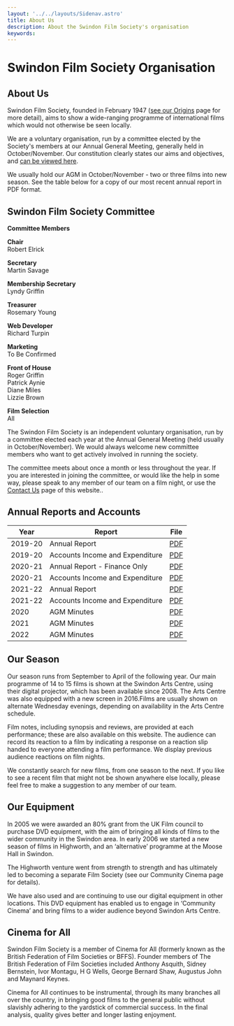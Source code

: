 ```yaml
---
layout: '../../layouts/Sidenav.astro'
title: About Us
description: About the Swindon Film Society's organisation
keywords:
---
```


#  Swindon Film Society Organisation
## About Us
Swindon Film Society, founded in February 1947 ([see our Origins](/about-sfs/sfs-origins/) page for more detail), aims to show a wide-ranging programme of international films which would not otherwise be seen locally.

We are a voluntary organisation, run by a committee elected by the Society's members at our Annual General Meeting, generally held in October/November. Our constitution clearly states our aims and objectives, and [can be viewed here](/about-sfs/sfs-constitution).

We usually hold our AGM in October/November - two or three films into new season. See the table below for a copy of our most recent annual report in PDF format.

## Swindon Film Society Committee
__Committee Members__

__Chair__  
Robert Elrick  

__Secretary__  
Martin Savage

__Membership Secretary__  
Lyndy Griffin

__Treasurer__  
Rosemary Young

__Web Developer__  
Richard Turpin 

__Marketing__  
To Be Confirmed

__Front of House__  
Roger Griffin  
Patrick Aynie  
Diane Miles  
Lizzie Brown 
 

__Film Selection__  
All

The Swindon Film Society is an independent voluntary organisation, run by a committee elected each year at the Annual General Meeting (held usually in October/November). We would always welcome new committee members who want to get actively involved in running the society.

The committee meets about once a month or less throughout the year. If you are interested in joining the committee, or would like the help in some way, please speak to any member of our team on a film night, or use the [Contact Us](/contact-us) page of this website..

<a id="reports"></a>
## Annual Reports and Accounts
<table class="table">
    <thead>
        <tr>
            <th>Year</th>
            <th>Report</th>
            <th>File</th>
        </tr>
    </thead>
    <tbody>
        <tr>
            <td>2019-20</td>
            <td>Annual Report</td>
            <td><a href="/documents/SFS_Annual_Report_2019-20.pdf">PDF</a></td>
        </tr>
        <tr>
            <td>2019-20</td>
            <td>Accounts Income and Expenditure</td>
            <td><a href="/documents/SFS_Financial_Report_2019-20.pdf">PDF</a></td>
        </tr>
        <tr>
            <td>2020-21</td>
            <td>Annual Report - Finance Only</td>
            <td><a href="/documents/SFS_Annual_Report_2020-21-Finance_Only.pdf">PDF</a></td>
        </tr>
        <tr>
            <td>2020-21</td>
            <td>Accounts Income and Expenditure</td>
            <td><a href="/documents/SFS_Financial_Report_2020-21.pdf">PDF</a></td>
        </tr>
        <tr>
            <td>2021-22</td>
            <td>Annual Report</td>
            <td><a href="/documents/SFS_Annual_Report_2021-22.pdf">PDF</a></td>
        </tr>
        <tr>
            <td>2021-22</td>
            <td>Accounts Income and Expenditure</td>
            <td><a href="/documents/SFS_Financial_Report_2021-22.pdf">PDF</a></td>
        </tr>
        <tr>
            <td>2020</td>
            <td>AGM Minutes</td>
            <td><a href="/documents/SFS_AGM_Minutes_2020-11-18.pdf">PDF</a></td>
        </tr>
        <tr>
            <td>2021</td>
            <td>AGM Minutes</td>
            <td><a href="/documents/SFS_AGM_Minutes_2021-11-17.pdf">PDF</a></td>
        </tr>
        <tr>
            <td>2022</td>
            <td>AGM Minutes</td>
            <td><a href="/documents/SFS_AGM_Minutes_2022-11-16.pdf">PDF</a></td>
        </tr>
    </tbody>
</table>

## Our Season
Our season runs from September to April of the following year. Our main programme of 14 to 15 films is shown at the Swindon Arts Centre, using their digital projector, which has been available since 2008. The Arts Centre was also equipped with a new screen in 2016.Films are usually shown on alternate Wednesday evenings, depending on availability in the Arts Centre schedule.

Film notes, including synopsis and reviews, are provided at each performance; these are also available on this website. The audience can record its reaction to a film by indicating a response on a reaction slip handed to everyone attending a film performance. We display previous audience reactions on film nights.

We constantly search for new films, from one season to the next. If you like to see a recent film that might not be shown anywhere else locally, please feel free to make a suggestion to any member of our team.

## Our Equipment

In 2005 we were awarded an 80% grant from the UK Film council to purchase DVD equipment, with the aim of bringing all kinds of films to the wider community in the Swindon area. In early 2006 we started a new season of films in Highworth, and an ‘alternative’ programme at the Moose Hall in Swindon.

The Highworth venture went from strength to strength and has ultimately led to becoming a separate Film Society (see our Community Cinema page for details).

We have also used and are continuing to use our digital equipment in other locations. This DVD equipment has enabled us to engage in ‘Community Cinema’ and bring films to a wider audience beyond Swindon Arts Centre.

## Cinema for All
Swindon Film Society is a member of Cinema for All (formerly known as the British Federation of Film Societies or BFFS). Founder members of The British Federation of Film Societies included Anthony Asquith, Sidney Bernstein, Ivor Montagu, H G Wells, George Bernard Shaw, Augustus John and Maynard Keynes.

Cinema for All continues to be instrumental, through its many branches all over the country, in bringing good films to the general public without slavishly adhering to the yardstick of commercial success. In the final analysis, quality gives better and longer lasting enjoyment.